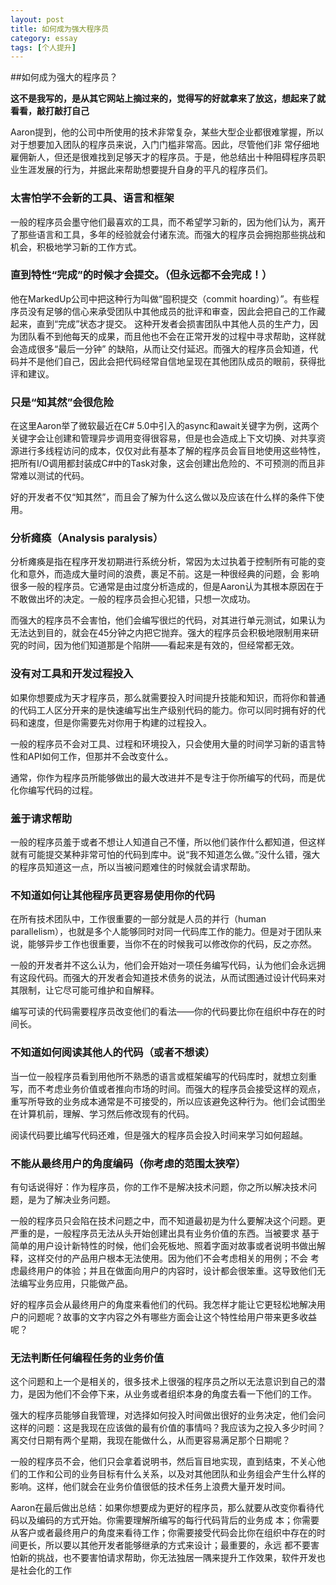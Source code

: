 ```yaml
--- 
layout: post
title: 如何成为强大程序员
category: essay
tags: [个人提升]
--- 
```


##如何成为强大的程序员？

 **这不是我写的，是从其它网站上摘过来的，觉得写的好就拿来了放这，想起来了就看看，敲打敲打自己**

Aaron提到，他的公司中所使用的技术非常复杂，某些大型企业都很难掌握，所以对于想要加入团队的程序员来说，入门门槛非常高。因此，尽管他们非 常仔细地雇佣新人，但还是很难找到足够天才的程序员。于是，他总结出十种阻碍程序员职业生涯发展的行为，并据此来帮助想要提升自身的平凡的程序员们。



### 太害怕学不会新的工具、语言和框架
一般的程序员会墨守他们最喜欢的工具，而不希望学习新的，因为他们认为，离开了那些语言和工具，多年的经验就会付诸东流。而强大的程序员会拥抱那些挑战和机会，积极地学习新的工作方式。
### 直到特性“完成”的时候才会提交。（但永远都不会完成！）
他在MarkedUp公司中把这种行为叫做“囤积提交（commit hoarding）”。有些程序员没有足够的信心来承受团队中其他成员的批评和审查，因此会把自己的工作藏起来，直到“完成”状态才提交。
这种开发者会损害团队中其他人员的生产力，因为团队看不到他每天的成果，而且他也不会在正常开发的过程中寻求帮助，这样就会造成很多“最后一分钟” 的缺陷，从而让交付延迟。而强大的程序员会知道，代码并不是他们自己，因此会把代码经常自信地呈现在其他团队成员的眼前，获得批评和建议。

### 只是“知其然”会很危险

在这里Aaron举了微软最近在C# 5.0中引入的async和await关键字为例，这两个关键字会让创建和管理异步调用变得很容易，但是也会造成上下文切换、对共享资源进行多线程访问的成本，仅仅对此有基本了解的程序员会盲目地使用这些特性，把所有I/O调用都封装成C#中的Task对象，这会创建出危险的、不可预测的而且非常难以测试的代码。

好的开发者不仅“知其然”，而且会了解为什么这么做以及应该在什么样的条件下使用。

### 分析瘫痪（Analysis paralysis）

分析瘫痪是指在程序开发初期进行系统分析，常因为太过执着于控制所有可能的变化和意外，而造成大量时间的浪费，裹足不前。这是一种很经典的问题，会 影响很多一般的程序员。它通常是由过度分析造成的，但是Aaron认为其根本原因在于不敢做出坏的决定。一般的程序员会担心犯错，只想一次成功。

而强大的程序员不会害怕，他们会编写很烂的代码，对其进行单元测试，如果认为无法达到目的，就会在45分钟之内把它抛弃。强大的程序员会积极地限制用来研究的时间，因为他们知道那是个陷阱——看起来是有效的，但经常都无效。

### 没有对工具和开发过程投入

如果你想要成为天才程序员，那么就需要投入时间提升技能和知识，而将你和普通的代码工人区分开来的是快速编写出生产级别代码的能力。你可以同时拥有好的代码和速度，但是你需要先对你用于构建的过程投入。

一般的程序员不会对工具、过程和环境投入，只会使用大量的时间学习新的语言特性和API如何工作，但那并不会改变什么。

通常，你作为程序员所能够做出的最大改进并不是专注于你所编写的代码，而是优化你编写代码的过程。

### 羞于请求帮助

一般的程序员羞于或者不想让人知道自己不懂，所以他们装作什么都知道，但这样就有可能提交某种非常可怕的代码到库中。说“我不知道怎么做。”没什么错，强大的程序员知道这一点，所以当被问题难住的时候就会请求帮助。

### 不知道如何让其他程序员更容易使用你的代码

在所有技术团队中，工作很重要的一部分就是人员的并行（human parallelism），也就是多个人能够同时对同一代码库工作的能力。但是对于团队来说，能够异步工作也很重要，当你不在的时候我可以修改你的代码，反之亦然。

一般的开发者并不这么认为，他们会开始对一项任务编写代码，认为他们会永远拥有这段代码。而强大的开发者会知道技术债务的说法，从而试图通过设计代码来对其限制，让它尽可能可维护和自解释。

编写可读的代码需要程序员改变他们的看法——你的代码要比你在组织中存在的时间长。

### 不知道如何阅读其他人的代码（或者不想读）

当一位一般程序员看到用他所不熟悉的语言或框架编写的代码库时，就想立刻重写，而不考虑业务价值或者推向市场的时间。而强大的程序员会接受这样的观点，重写所导致的业务成本通常是不可接受的，所以应该避免这种行为。他们会试图坐在计算机前，理解、学习然后修改现有的代码。

阅读代码要比编写代码还难，但是强大的程序员会投入时间来学习如何超越。

### 不能从最终用户的角度编码（你考虑的范围太狭窄）

有句话说得好：作为程序员，你的工作不是解决技术问题，你之所以解决技术问题，是为了解决业务问题。

一般的程序员只会陷在技术问题之中，而不知道最初是为什么要解决这个问题。更严重的是，一般程序员无法从头开始创建出具有业务价值的东西。当被要求 基于简单的用户设计新特性的时候，他们会死板地、照着字面对故事或者说明书做出解释，这样交付的产品用户根本无法使用。因为他们不会考虑相关的用例；不会 考虑最终用户的体验；并且在做面向用户的内容时，设计都会很笨重。这导致他们无法编写业务应用，只能做产品。

好的程序员会从最终用户的角度来看他们的代码。我怎样才能让它更轻松地解决用户的问题呢？故事的文字内容之外有哪些方面会让这个特性给用户带来更多收益呢？

### 无法判断任何编程任务的业务价值

这个问题和上一个是相关的，很多技术上很强的程序员之所以无法意识到自己的潜力，是因为他们不会停下来，从业务或者组织本身的角度去看一下他们的工作。

强大的程序员能够自我管理，对选择如何投入时间做出很好的业务决定，他们会问这样的问题：这是我现在应该做的最有价值的事情吗？我应该为之投入多少时间？离交付日期有两个星期，我现在能做什么，从而更容易满足那个日期呢？

一般的程序员不会，他们只会拿着说明书，然后盲目地实现，直到结束，不关心他们的工作和公司的业务目标有什么关系，以及对其他团队和业务组会产生什么样的影响。这样，他们就会在业务价值很低的技术任务上浪费大量开发时间。

Aaron在最后做出总结：如果你想要成为更好的程序员，那么就要从改变你看待代码以及编码的方式开始。你需要理解所编写的每行代码背后的业务成 本；你需要从客户或者最终用户的角度来看待工作；你需要接受代码会比你在组织中存在的时间更长，所以要以其他开发者能够继承的方式来设计；最重要的，永远 都不要害怕新的挑战，也不要害怕请求帮助，你无法独居一隅来提升工作效果，软件开发也是社会化的工作

